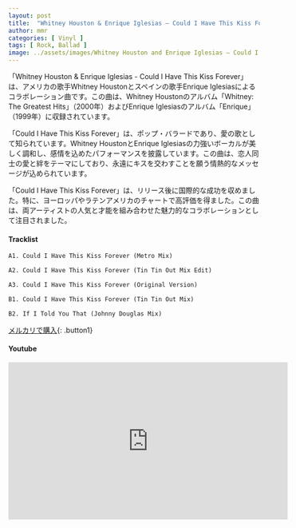 ```yaml
---
layout: post
title:  "Whitney Houston & Enrique Iglesias – Could I Have This Kiss Forever"
author: mmr
categories: [ Vinyl ]
tags: [ Rock, Ballad ]
image: ../assets/images/Whitney Houston and Enrique Iglesias – Could I Have This Kiss Forever.webp
---
```


「Whitney Houston & Enrique Iglesias - Could I Have This Kiss Forever」は、アメリカの歌手Whitney Houstonとスペインの歌手Enrique Iglesiasによるコラボレーション曲です。この曲は、Whitney Houstonのアルバム「Whitney: The Greatest Hits」（2000年）およびEnrique Iglesiasのアルバム「Enrique」（1999年）に収録されています。

「Could I Have This Kiss Forever」は、ポップ・バラードであり、愛の歌として知られています。Whitney HoustonとEnrique Iglesiasの力強いボーカルが美しく調和し、感情を込めたパフォーマンスを披露しています。この曲は、恋人同士の愛と絆をテーマにしており、永遠にキスを交わすことを願う情熱的なメッセージが込められています。

「Could I Have This Kiss Forever」は、リリース後に国際的な成功を収めました。特に、ヨーロッパやラテンアメリカのチャートで高評価を得ました。この曲は、両アーティストの人気と才能を組み合わせた魅力的なコラボレーションとして注目されました。

#### Tracklist
```md
A1. Could I Have This Kiss Forever (Metro Mix)

A2. Could I Have This Kiss Forever (Tin Tin Out Mix Edit)

A3. Could I Have This Kiss Forever (Original Version)

B1. Could I Have This Kiss Forever (Tin Tin Out Mix)

B2. If I Told You That (Johnny Douglas Mix)
```

[メルカリで購入](https://jp.mercari.com/item/m47028864248?afid=6142608987){: .button1}

#### Youtube
<iframe width="560" height="315" src="https://www.youtube.com/embed/CyZkrMNF3-k?si=rs2QnxRD8zbweJXe" title="YouTube video player" frameborder="0" allow="accelerometer; autoplay; clipboard-write; encrypted-media; gyroscope; picture-in-picture; web-share" referrerpolicy="strict-origin-when-cross-origin" allowfullscreen></iframe>